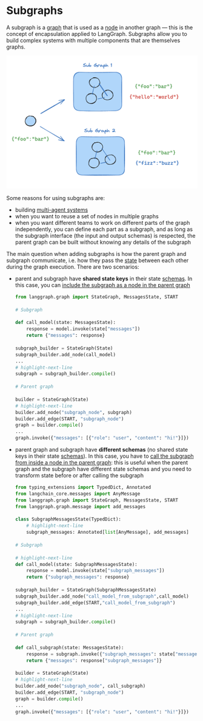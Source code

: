 # Subgraphs

A subgraph is a [graph](./low_level.md#graphs) that is used as a [node](./low_level.md#nodes) in another graph — this is the concept of encapsulation applied to LangGraph. Subgraphs allow you to build complex systems with multiple components that are themselves graphs.

![Subgraph](./img/subgraph.png)

Some reasons for using subgraphs are:

- building [multi-agent systems](./multi_agent.md)
- when you want to reuse a set of nodes in multiple graphs
- when you want different teams to work on different parts of the graph independently, you can define each part as a subgraph, and as long as the subgraph interface (the input and output schemas) is respected, the parent graph can be built without knowing any details of the subgraph

The main question when adding subgraphs is how the parent graph and subgraph communicate, i.e. how they pass the [state](./low_level.md#state) between each other during the graph execution. There are two scenarios:

* parent and subgraph have **shared state keys** in their state [schemas](./low_level.md#state). In this case, you can [include the subgraph as a node in the parent graph](../how-tos/subgraph.ipynb#shared-state-schemas)

    ```python
    from langgraph.graph import StateGraph, MessagesState, START

    # Subgraph

    def call_model(state: MessagesState):
        response = model.invoke(state["messages"])
        return {"messages": response}

    subgraph_builder = StateGraph(State)
    subgraph_builder.add_node(call_model)
    ...
    # highlight-next-line
    subgraph = subgraph_builder.compile()

    # Parent graph

    builder = StateGraph(State)
    # highlight-next-line
    builder.add_node("subgraph_node", subgraph)
    builder.add_edge(START, "subgraph_node")
    graph = builder.compile()
    ...
    graph.invoke({"messages": [{"role": "user", "content": "hi!"}]})
    ```

* parent graph and subgraph have **different schemas** (no shared state keys in their state [schemas](./low_level.md#state)). In this case, you have to [call the subgraph from inside a node in the parent graph](../how-tos/subgraph.ipynb#different-state-schemas): this is useful when the parent graph and the subgraph have different state schemas and you need to transform state before or after calling the subgraph

    ```python
    from typing_extensions import TypedDict, Annotated
    from langchain_core.messages import AnyMessage
    from langgraph.graph import StateGraph, MessagesState, START
    from langgraph.graph.message import add_messages

    class SubgraphMessagesState(TypedDict):
        # highlight-next-line
        subgraph_messages: Annotated[list[AnyMessage], add_messages]

    # Subgraph

    # highlight-next-line
    def call_model(state: SubgraphMessagesState):
        response = model.invoke(state["subgraph_messages"])
        return {"subgraph_messages": response}

    subgraph_builder = StateGraph(SubgraphMessagesState)
    subgraph_builder.add_node("call_model_from_subgraph",call_model)
    subgraph_builder.add_edge(START,"call_model_from_subgraph")
    ...
    # highlight-next-line
    subgraph = subgraph_builder.compile()

    # Parent graph

    def call_subgraph(state: MessagesState):
        response = subgraph.invoke({"subgraph_messages": state["messages"]})
        return {"messages": response["subgraph_messages"]}

    builder = StateGraph(State)
    # highlight-next-line
    builder.add_node("subgraph_node", call_subgraph)
    builder.add_edge(START, "subgraph_node")
    graph = builder.compile()
    ...
    graph.invoke({"messages": [{"role": "user", "content": "hi!"}]})
    ```
